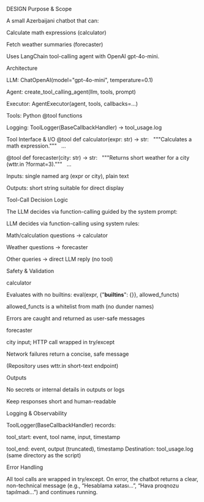 DESIGN
Purpose & Scope

A small Azerbaijani chatbot that can:

Calculate math expressions (calculator)

Fetch weather summaries (forecaster)

Uses LangChain tool-calling agent with OpenAI gpt-4o-mini.

Architecture

LLM: ChatOpenAI(model="gpt-4o-mini", temperature=0.1)

Agent: create_tool_calling_agent(llm, tools, prompt)

Executor: AgentExecutor(agent, tools, callbacks=...)

Tools: Python @tool functions

Logging: ToolLogger(BaseCallbackHandler) → tool_usage.log

Tool Interface & I/O
@tool
def calculator(expr: str) -> str:
    """Calculates a math expression."""
    ...

@tool
def forecaster(city: str) -> str:
    """Returns short weather for a city (wttr.in ?format=3)."""
    ...

Inputs: single named arg (expr or city), plain text

Outputs: short string suitable for direct display

Tool-Call Decision Logic

The LLM decides via function-calling guided by the system prompt:

LLM decides via function-calling using system rules:

Math/calculation questions → calculator

Weather questions → forecaster

Other queries → direct LLM reply (no tool)

Safety & Validation

calculator

Evaluates with no builtins: eval(expr, {"__builtins__": {}}, allowed_functs)

allowed_functs is a whitelist from math (no dunder names)

Errors are caught and returned as user-safe messages

forecaster

city input; HTTP call wrapped in try/except

Network failures return a concise, safe message

(Repository uses wttr.in short-text endpoint)

Outputs

No secrets or internal details in outputs or logs

Keep responses short and human-readable

Logging & Observability

ToolLogger(BaseCallbackHandler) records:

tool_start: event, tool name, input, timestamp

tool_end: event, output (truncated), timestamp
Destination: tool_usage.log (same directory as the script)

Error Handling

All tool calls are wrapped in try/except. On error, the chatbot returns a clear, non-technical message (e.g., “Hesablama xətası…”, “Hava proqnozu tapılmadı…”) and continues running.